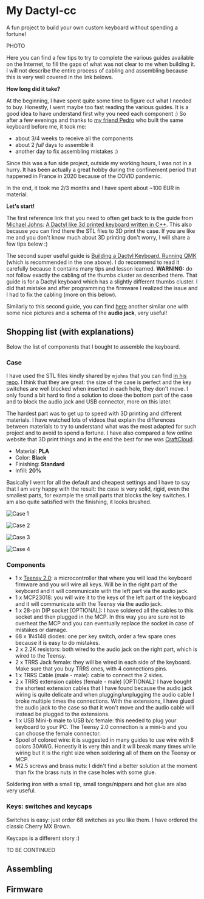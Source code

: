 # My Dactyl-cc

A fun project to build your own custom keyboard without spending a fortune!

PHOTO

Here you can find a few tips to try to complete the various guides available on the Internet, to fill the gaps of what was not clear to me when building it.
I will not describe the entire process of cabling and assembling because this is very well covered in the link belows.

**How long did it take?**

At the beginning, I have spent quite some time to figure out what I needed to buy. Honestly, I went maybe too fast reading the various guides. It is a good idea to have understand first why you need each component :)
So after a few evenings and thanks to [my friend Pedro](https://github.com/pferreir/) who built the same keyboard before me, it took me:

* about 3/4 weeks to receive all the components
* about 2 *full* days to assemble it
* another day to fix assembling mistakes :)

Since this was a fun side project, outside my working hours, I was not in a hurry. It has been actually a great hobby during the confinement period that happened in France in 2020 because of the COVID pandemic.

In the end, it took me 2/3 months and I have spent about ~100 EUR in material.

**Let's start!**

The first reference link that you need to often get back to is the guide from [Michael Johns](https://github.com/mjohns): [A Dactyl like 3d printed keyboard written in C++](https://github.com/mjohns/dactyl-cc). This also because you can find there the STL files to 3D print the case. If you
are like me and you don't know much about 3D printing don't worry, I will share a few tips below :)

The second super useful guide is [Building a Dactyl Keyboard, Running QMK](https://www.joedevivo.com/2017-05-20-building-a-qmk-dactyl) (which is recommended in the one above). I do recommend to read it carefully because it contains many tips and lesson learned.
**WARNING:** do not follow exactly the cabling of the thumbs cluster as described there. That guide is for a Dactyl keyboard which has a slightly different thumbs cluster. I did that mistake and after programming the firmware I realized the issue and I had to fix the cabling (more on this below).

Similarly to this second guide, you can find [here](https://github.com/adereth/dactyl-keyboard/tree/master/qmk-guide) another similar one with some nice pictures and a schema of the **audio jack**, very useful!

## Shopping list (with explanations)

Below the list of components that I bought to assemble the keyboard.

### Case

I have used the STL files kindly shared by `mjohns` that you can find [in his repo](https://github.com/mjohns/dactyl-cc/tree/master/things). I think that they are great: the size of the case is perfect and the key switches are well blocked when inserted in each hole, they don't move.
I only found a bit hard to find a solution to close the bottom part of the case and to block the audio jack and USB connector, more on this later.

The hardest part was to get up to speed with 3D printing and different materials. I have watched lots of videos that explain the differences between materials to try to understand what was the most adapted for such project and to avoid to spend a fortune. I have also compared a few online website that 3D print things and in the end the best for me was [CraftCloud](https://craftcloud3d.com/).

* Material: **PLA**
* Color: **Black**
* Finishing: **Standard**
* Infill: **20%**

Basically I went for all the default and cheapest settings and I have to say that I am very happy with the result: the case is very solid, rigid, even the smallest parts, for example the small parts that blocks the key switches. I am also quite satisfied with the finishing, it looks brushed.

![Case 1](./pictures/case_1.jpg)

![Case 2](./pictures/case_2.jpg)

![Case 3](./pictures/case_3.jpg)

![Case 4](./pictures/case_4.jpg)

### Components

* 1 x [Teensy 2.0](https://www.pjrc.com/store/teensy.html): a microcontroller that where you will load the keyboard firmware and you will wire all keys. Will be in the right part of the keyboard and it will communicate with the left part via the audio jack.
* 1 x MCP23018: you will wire it to the keys of the left part of the keyboard and it will communicate with the Teensy via the audio jack.
* 1 x 28-pin DIP socket [OPTIONAL]: I have soldered all the cables to this socket and then plugged in the MCP. In this way you are sure not to overheat the MCP and you can eventually replace the socket in case of mistakes or damage.
* 68 x 1N4148 diodes: one per key switch, order a few spare ones because it is easy to do mistakes.
* 2 x 2.2K resistors: both wired to the audio jack on the right part, which is wired to the Teensy.
* 2 x TRRS Jack female: they will be wired in each side of the keyboard. Make sure that you buy TRRS ones, with 4 connections pins.
* 1 x TRRS Cable (male - male): cable to connect the 2 sides.
* 2 x TRRS extension cables (female - male) [OPTIONAL]: I have bought the shortest extension cables that I have found because the audio jack wiring is quite delicate and when plugging/unplugging the audio cable I broke multiple times the connections. With the extensions, I have glued the audio jack to the case so that it won't move and the audio cable will instead be plugged to the extensions.
* 1 x USB Mini-b male to USB b/c female: this needed to plug your keyboard to your PC. The Teensy 2.0 connection is a mini-b and you can choose the female connector.
* Spool of colored wire: it is suggested in many guides to use wire with 8 colors 30AWG. Honestly it is very thin and it will break many times while wiring but it is the right size when soldering all of them on the Teensy or MCP.
* M2.5 screws and brass nuts: I didn't find a better solution at the moment than fix the brass nuts in the case holes with some glue.

Soldering iron with a small tip, small tongs/nippers and hot glue are also very useful.

### Keys: switches and keycaps

Switches is easy: just order 68 switches as you like them. I have ordered the classic Cherry MX Brown.

Keycaps is a different story :)

TO BE CONTINUED

## Assembling

## Firmware
